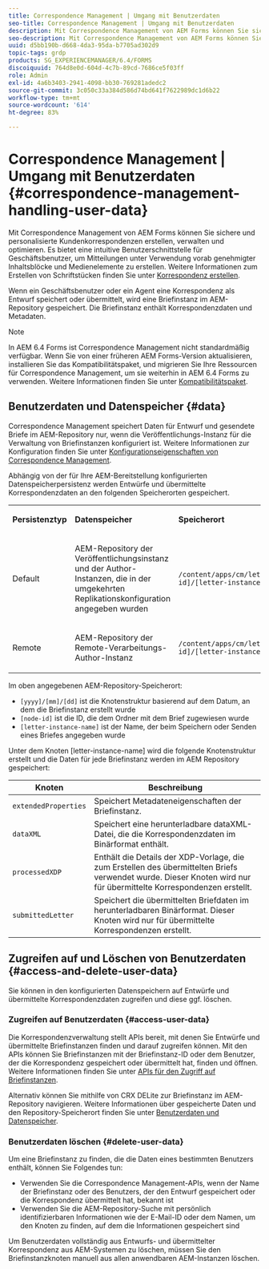 ```yaml
---
title: Correspondence Management | Umgang mit Benutzerdaten
seo-title: Correspondence Management | Umgang mit Benutzerdaten
description: Mit Correspondence Management von AEM Forms können Sie sichere und personalisierte Kundenkorrespondenzen erstellen, verwalten und optimieren. Erfahren Sie, wie Sie das Speichern von Daten für Entwurf- und gesendete Briefe im AEM Repository konfigurieren, auf gespeicherte Daten zugreifen und gespeicherte Daten löschen.
seo-description: Mit Correspondence Management von AEM Forms können Sie sichere und personalisierte Kundenkorrespondenzen erstellen, verwalten und optimieren. Erfahren Sie, wie Sie das Speichern von Daten für Entwurf- und gesendete Briefe im AEM Repository konfigurieren, auf gespeicherte Daten zugreifen und gespeicherte Daten löschen.
uuid: d5bb190b-d668-4da3-95da-b7705ad302d9
topic-tags: grdp
products: SG_EXPERIENCEMANAGER/6.4/FORMS
discoiquuid: 764d8e0d-604d-4c7b-89cd-7686ce5f03ff
role: Admin
exl-id: 4a6b3403-2941-4098-bb30-769281adedc2
source-git-commit: 3c050c33a384d586d74bd641f7622989dc1d6b22
workflow-type: tm+mt
source-wordcount: '614'
ht-degree: 83%

---
```


# Correspondence Management | Umgang mit Benutzerdaten {#correspondence-management-handling-user-data}

Mit Correspondence Management von AEM Forms können Sie sichere und personalisierte Kundenkorrespondenzen erstellen, verwalten und optimieren. Es bietet eine intuitive Benutzerschnittstelle für Geschäftsbenutzer, um Mitteilungen unter Verwendung vorab genehmigter Inhaltsblöcke und Medienelemente zu erstellen. Weitere Informationen zum Erstellen von Schriftstücken finden Sie unter [Korrespondenz erstellen](/help/forms/using/create-correspondence.md).

Wenn ein Geschäftsbenutzer oder ein Agent eine Korrespondenz als Entwurf speichert oder übermittelt, wird eine Briefinstanz im AEM-Repository gespeichert. Die Briefinstanz enthält Korrespondenzdaten und Metadaten.

>[!NOTE]
>
>In AEM 6.4 Forms ist Correspondence Management nicht standardmäßig verfügbar. Wenn Sie von einer früheren AEM Forms-Version aktualisieren, installieren Sie das Kompatibilitätspaket, und migrieren Sie Ihre Ressourcen für Correspondence Management, um sie weiterhin in AEM 6.4 Forms zu verwenden. Weitere Informationen finden Sie unter [Kompatibilitätspaket](/help/forms/using/compatibility-package.md).

## Benutzerdaten und Datenspeicher {#data}

Correspondence Management speichert Daten für Entwurf und gesendete Briefe im AEM-Repository nur, wenn die Veröffentlichungs-Instanz für die Verwaltung von Briefinstanzen konfiguriert ist. Weitere Informationen zur Konfiguration finden Sie unter [Konfigurationseigenschaften von Correspondence Management](/help/forms/using/cm-configuration-properties.md).

Abhängig von der für Ihre AEM-Bereitstellung konfigurierten Datenspeicherpersistenz werden Entwürfe und übermittelte Korrespondenzdaten an den folgenden Speicherorten gespeichert.

<table> 
 <tbody>
  <tr>
   <td><p><strong>Persistenztyp</strong></p> </td> 
   <td><p><strong>Datenspeicher</strong></p> </td> 
   <td><p><strong>Speicherort</strong></p> </td> 
  </tr>
  <tr>
   <td><p>Default</p> </td> 
   <td><p>AEM-Repository der Veröffentlichungsinstanz und der Author-Instanzen, die in der umgekehrten Replikationskonfiguration angegeben wurden</p> </td> 
   <td><p><code>/content/apps/cm/letterInstances/[yyyy]/[mm]/[dd]/[node-id]/[letter-instance-name]/</code> </p> </td> 
  </tr>
  <tr>
   <td><p>Remote</p> </td> 
   <td><p>AEM-Repository der Remote-Verarbeitungs-Author-Instanz</p> </td> 
   <td><p><code>/content/apps/cm/letterInstances/[yyyy]/[mm]/[dd]/[node-id]/[letter-instance-name]/</code></p> </td> 
  </tr>
 </tbody>
</table>

Im oben angegebenen AEM-Repository-Speicherort:

* `[yyyy]/[mm]/[dd]` ist die Knotenstruktur basierend auf dem Datum, an dem die Briefinstanz erstellt wurde
* `[node-id]` ist die ID, die dem Ordner mit dem Brief zugewiesen wurde
* `[letter-instance-name]` ist der Name, der beim Speichern oder Senden eines Briefes angegeben wurde

Unter dem Knoten [letter-instance-name] wird die folgende Knotenstruktur erstellt und die Daten für jede Briefinstanz werden im AEM Repository gespeichert:

| Knoten | Beschreibung |
|---|---|
| `extendedProperties` | Speichert Metadateneigenschaften der Briefinstanz. |
| `dataXML` | Speichert eine herunterladbare dataXML-Datei, die die Korrespondenzdaten im Binärformat enthält. |
| `processedXDP` | Enthält die Details der XDP-Vorlage, die zum Erstellen des übermittelten Briefs verwendet wurde. Dieser Knoten wird nur für übermittelte Korrespondenzen erstellt. |
| `submittedLetter` | Speichert die übermittelten Briefdaten im herunterladbaren Binärformat. Dieser Knoten wird nur für übermittelte Korrespondenzen erstellt. |

## Zugreifen auf und Löschen von Benutzerdaten {#access-and-delete-user-data}

Sie können in den konfigurierten Datenspeichern auf Entwürfe und übermittelte Korrespondenzdaten zugreifen und diese ggf. löschen.

### Zugreifen auf Benutzerdaten {#access-user-data}

Die Korrespondenzverwaltung stellt APIs bereit, mit denen Sie Entwürfe und übermittelte Briefinstanzen finden und darauf zugreifen können. Mit den APIs können Sie Briefinstanzen mit der Briefinstanz-ID oder dem Benutzer, der die Korrespondenz gespeichert oder übermittelt hat, finden und öffnen. Weitere Informationen finden Sie unter [APIs für den Zugriff auf Briefinstanzen](/help/forms/using/cm-apis-to-access-letter-instances.md).

Alternativ können Sie mithilfe von CRX DELite zur Briefinstanz im AEM-Repository navigieren. Weitere Informationen über gespeicherte Daten und den Repository-Speicherort finden Sie unter [Benutzerdaten und Datenspeicher](/help/forms/using/correspondence-management-handling-user-data.md#data).

### Benutzerdaten löschen {#delete-user-data}

Um eine Briefinstanz zu finden, die die Daten eines bestimmten Benutzers enthält, können Sie Folgendes tun:

* Verwenden Sie die Correspondence Management-APIs, wenn der Name der Briefinstanz oder des Benutzers, der den Entwurf gespeichert oder die Korrespondenz übermittelt hat, bekannt ist
* Verwenden Sie die AEM-Repository-Suche mit persönlich identifizierbaren Informationen wie der E-Mail-ID oder dem Namen, um den Knoten zu finden, auf dem die Informationen gespeichert sind

Um Benutzerdaten vollständig aus Entwurfs- und übermittelter Korrespondenz aus AEM-Systemen zu löschen, müssen Sie den Briefinstanzknoten manuell aus allen anwendbaren AEM-Instanzen löschen.
